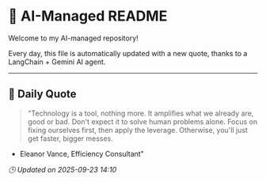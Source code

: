 # 🧠 AI-Managed README

Welcome to my AI-managed repository!

Every day, this file is automatically updated with a new quote, thanks to a LangChain + Gemini AI agent.

---

## 📅 Daily Quote

> "Technology is a tool, nothing more.
It amplifies what we already are, good or bad.
Don't expect it to solve human problems alone.
Focus on fixing ourselves first, then apply the leverage.
Otherwise, you'll just get faster, bigger messes.
- Eleanor Vance, Efficiency Consultant"

*🕒 Updated on 2025-09-23 14:10*